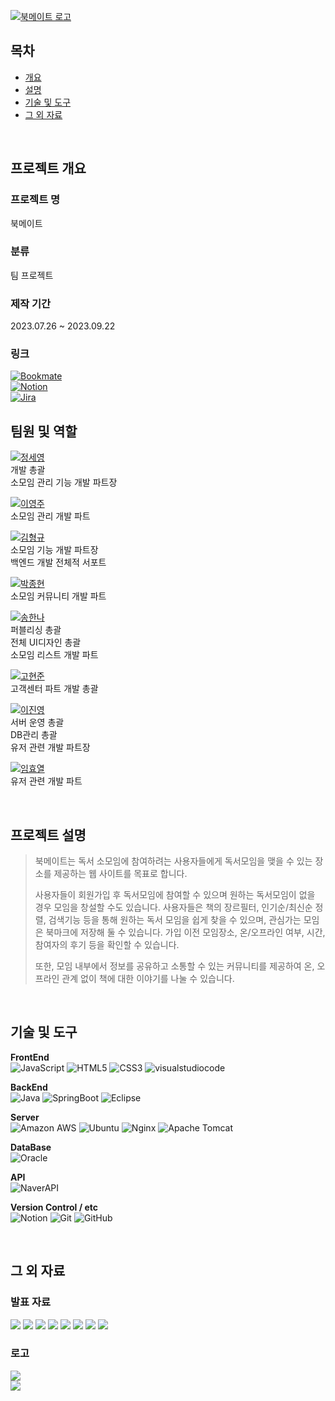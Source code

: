 [![북메이트 로고](Soso/src/main/webapp/resources/images/common/bookmate_logo_w_main.svg)](https://bookmate.life)

## 목차
- [개요](#-프로젝트-개요)
- [설명](#-프로젝트-설명)
- [기술 및 도구](#-기술-및-도구)
- [그 외 자료](#그-외-자료)

<br>

## 프로젝트 개요
### 프로젝트 명
북메이트

### 분류
팀 프로젝트

### 제작 기간
2023.07.26 ~ 2023.09.22

### 링크

[![Bookmate](https://img.shields.io/badge/Bookmate-D5BC9E?logo=https://github.com/ar2723/Acorn_Team_Project/blob/release/Soso/src/main/resources/static/images/readme/bookmate/png&style=for-the-badge&logoColor=Black)](https://bookmate.life)<br>
[![Notion](https://img.shields.io/badge/Bookmate-ffffff?style=for-the-badge&logo=notion&logoColor=000000)](https://www.notion.so/Your-Notion-Page-URL) <br>
[![Jira](https://img.shields.io/badge/Bookmate-0052CC?style=for-the-badge&logo=jira)](https://bookmatework.atlassian.net/jira/software/projects/BOOKMATE/boards/1/timeline)
<br>

## 팀원 및 역할
[![정세영](https://img.shields.io/badge/정세영-팀장-181717?style=for-the-badge&logo=github&labelColor=181717&color=grey)](https://github.com/ar2723)<br>
개발 총괄 <br>
소모임 관리 기능 개발 파트장<br>

[![이영주](https://img.shields.io/badge/이영주-181717.svg?style=for-the-badge&logo=github)](https://github.com/2youngjoo)<br>
소모임 관리 개발 파트

[![김형규](https://img.shields.io/badge/김형규-181717.svg?style=for-the-badge&logo=github)](https://github.com/kariyarn)<br>
소모임 기능 개발 파트장<br>
백엔드 개발 전체적 서포트

[![박종현](https://img.shields.io/badge/박종현-181717.svg?style=for-the-badge&logo=github)](https://github.com/PakrJongHyeon)<br>
소모임 커뮤니티 개발 파트

[![송한나](https://img.shields.io/badge/송한나-181717.svg?style=for-the-badge&logo=github)](https://github.com/songhannaa)<br>
퍼블리싱 총괄<br>
전체 UI디자인 총괄<br>
소모임 리스트 개발 파트

[![고현준](https://img.shields.io/badge/고현준-181717?style=for-the-badge&logo=github)](https://github.com/HyeonJunKOH)<br>
고객센터 파트 개발 총괄

[![이진영](https://img.shields.io/badge/이진영-181717.svg?style=for-the-badge&logo=github)](https://github.com/Lee-Jin-Young)<br>
서버 운영 총괄<br>
DB관리 총괄<br>
유저 관련 개발 파트장

[![임효열](https://img.shields.io/badge/임효열-181717.svg?style=for-the-badge&logo=github)](https://github.com/Wideds)<br>
유저 관련 개발 파트

<br>

## 프로젝트 설명
> 북메이트는 독서 소모임에 참여하려는 사용자들에게 독서모임을 맺을 수 있는 장소를 제공하는 웹 사이트를 목표로 합니다.
>
> 사용자들이 회원가입 후 독서모임에 참여할 수 있으며 원하는 독서모임이 없을 경우 모임을 창설할 수도 있습니다.
> 사용자들은 책의 장르필터, 인기순/최신순 정렬, 검색기능 등을 통해 원하는 독서 모임을 쉽게 찾을 수 있으며, 관심가는 모임은 북마크에 저장해 둘 수 있습니다.
> 가입 이전 모임장소, 온/오프라인 여부, 시간, 참여자의 후기 등을 확인할 수 있습니다.
>
> 또한, 모임 내부에서 정보를 공유하고 소통할 수 있는 커뮤니티를 제공하여 온, 오프라인 관계 없이 책에 대한 이야기를 나눌 수 있습니다.

<br>

## 기술 및 도구
**FrontEnd**<br>
![JavaScript](https://img.shields.io/badge/javascript-%23323330.svg?style=for-the-badge&logo=javascript&logoColor=%23F7DF1E)
![HTML5](https://img.shields.io/badge/HTML5-E34F26.svg?style=for-the-badge&logo=HTML5&logoColor=white)
![CSS3](https://img.shields.io/badge/CSS3-1572B6.svg?style=for-the-badge&logo=CSS3&logoColor=white)
![visualstudiocode](https://img.shields.io/badge/Visual%20Studio%20Code-1572B6.svg?style=for-the-badge&logo=visualstudiocode&logoColor=white)

**BackEnd** <br>
![Java](https://img.shields.io/badge/java-%23ED8B00.svg?style=for-the-badge&logo=openjdk&logoColor=white)
![SpringBoot](https://img.shields.io/badge/Spring%20Boot-6DB33F.svg?style=for-the-badge&logo=SpringBoot&logoColor=white)
![Eclipse](https://img.shields.io/badge/Eclipse-2C2255.svg?style=for-the-badge&logo=eclipse&logoColor=white)

**Server**<br>
![Amazon AWS](https://img.shields.io/badge/AWS-232F3E.svg?style=for-the-badge&logo=AmazonAWS&logoColor=white)
![Ubuntu](https://img.shields.io/badge/Ubuntu-E95420?style=for-the-badge&logo=ubuntu&logoColor=white)
![Nginx](https://img.shields.io/badge/nginx-%23009639.svg?style=for-the-badge&logo=nginx&logoColor=white)
![Apache Tomcat](https://img.shields.io/badge/apache%20tomcat-%23F8DC75.svg?style=for-the-badge&logo=apache-tomcat&logoColor=black)

**DataBase**<br>
![Oracle](https://img.shields.io/badge/Oracle-F80000.svg?style=for-the-badge&logo=Oracle&logoColor=white)

**API**<br>
![NaverAPI](https://img.shields.io/badge/naver%20API-03C75A.svg?style=for-the-badge&logo=kakaotalk&logoColor=white)

**Version Control / etc**<br>
![Notion](https://img.shields.io/badge/Notion-%23000000.svg?style=for-the-badge&logo=notion&logoColor=white)
![Git](https://img.shields.io/badge/git-%23F05033.svg?style=for-the-badge&logo=git&logoColor=white)
![GitHub](https://img.shields.io/badge/github-181717.svg?style=for-the-badge&logo=github&logoColor=white)

<br>

## 그 외 자료

### 발표 자료
<img src="Soso/src/main/resources/static/images/readme/슬라이드1.PNG">
<img src="Soso/src/main/resources/static/images/readme/슬라이드2.PNG">
<img src="Soso/src/main/resources/static/images/readme/슬라이드3.PNG">
<img src="Soso/src/main/resources/static/images/readme/슬라이드4.PNG">
<img src="Soso/src/main/resources/static/images/readme/슬라이드5.PNG">
<img src="Soso/src/main/resources/static/images/readme/슬라이드6.PNG">
<img src="Soso/src/main/resources/static/images/readme/슬라이드7.PNG">
<img src="Soso/src/main/resources/static/images/readme/슬라이드8.PNG">

### 로고
<img src=Soso/src/main/webapp/resources/images/common/bookmate_logo_w_main.svg> <br>
<img src=Soso/src/main/webapp/resources/images/common/bookmate_logo_b_main.svg>
